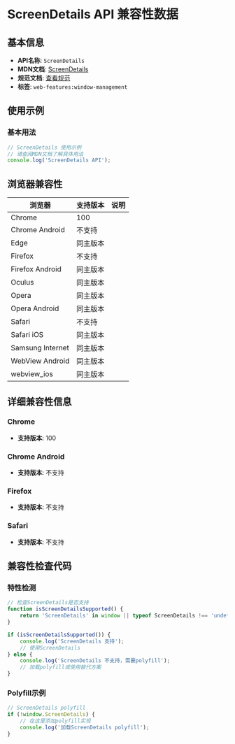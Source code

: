# ScreenDetails API 兼容性数据

## 基本信息

- **API名称**: `ScreenDetails`
- **MDN文档**: [ScreenDetails](https://developer.mozilla.org/docs/Web/API/ScreenDetails)
- **规范文档**: [查看规范](https://w3c.github.io/window-management/#api-screendetails-interface)
- **标签**: `web-features:window-management`

## 使用示例

### 基本用法

```javascript
// ScreenDetails 使用示例
// 请查阅MDN文档了解具体用法
console.log('ScreenDetails API');
```

## 浏览器兼容性

| 浏览器 | 支持版本 | 说明 |
|--------|----------|------|
| Chrome | 100 |  |
| Chrome Android | 不支持 |  |
| Edge | 同主版本 |  |
| Firefox | 不支持 |  |
| Firefox Android | 同主版本 |  |
| Oculus | 同主版本 |  |
| Opera | 同主版本 |  |
| Opera Android | 同主版本 |  |
| Safari | 不支持 |  |
| Safari iOS | 同主版本 |  |
| Samsung Internet | 同主版本 |  |
| WebView Android | 同主版本 |  |
| webview_ios | 同主版本 |  |

## 详细兼容性信息

### Chrome

- **支持版本**: 100

### Chrome Android

- **支持版本**: 不支持

### Firefox

- **支持版本**: 不支持

### Safari

- **支持版本**: 不支持

## 兼容性检查代码

### 特性检测

```javascript
// 检查ScreenDetails是否支持
function isScreenDetailsSupported() {
    return 'ScreenDetails' in window || typeof ScreenDetails !== 'undefined';
}

if (isScreenDetailsSupported()) {
    console.log('ScreenDetails 支持');
    // 使用ScreenDetails
} else {
    console.log('ScreenDetails 不支持，需要polyfill');
    // 加载polyfill或使用替代方案
}
```

### Polyfill示例

```javascript
// ScreenDetails polyfill
if (!window.ScreenDetails) {
    // 在这里添加polyfill实现
    console.log('加载ScreenDetails polyfill');
}
```

